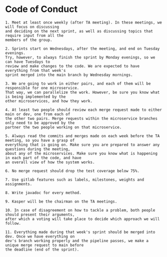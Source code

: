 # Code of Conduct

    1. Meet at least once weekly (after TA meeting). In these meetings, we will focus on discussing
    and deciding on the next sprint, as well as discussing topics that require input from all the
    members of the group.

    2. Sprints start on Wednesdays, after the meeting, and end on Tuesday evenings.
    Try, however, to always finish the sprint by Monday evenings, so we can have Tuesdays to 
    review and make changes to the code. We are expected to have everything from that week's 
    sprint merged into the main branch by Wednesday mornings.

    3. We are going to work in either pairs, and each of them will be responsible for one microservice.
    That way, we can parallelize the work. However, be sure you know what is being implemented by the
    other microservices, and how they work.

    4. At least two people should review each merge request made to either main or dev, one from each of 
    the other two pairs. Merge requests within the microservice branches only need to be approved by the
    partner the two people working on that microservice.

    5. Always read the commits and merges made on each week before the TA meeting, so you have a grasp of
    everything that is going on. Make sure you are prepared to answer any questions during the meeting,
    about any of the microservices. Make sure you know what is happening in each part of the code, and have
    an overall view of how the system works.

    6. No merge request should drop the test coverage below 75%.

    7. Use gitlab features such as labels, milestones, weights and assignments.

    8. Write javadoc for every method.

    9. Kasper will be the chairman on the TA meetings.

    10. In case of disagreement on how to tackle a problem, both people should present their arguments,
    after which a voting will take place to decide which approach we will follow.

    11. Everything made during that week's sprint should be merged into dev. Once we have everything on
    dev's branch working properly and the pipeline passes, we make a unique merge request to main before
    the deadline (end of the sprint).
    
    
